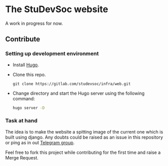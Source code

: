 # The StuDevSoc website
A work in progress for now.
## Contribute
### Setting up development environment
- Install [Hugo](https://gohugo.io/getting-started/installing).
-  Clone this repo.
   ```
   git clone https://gitlab.com/studevsoc/infra/web.git
   ```
- Change directory and start the Hugo server using the following command:

    ``` sh
    hugo server -D
    ```
### Task at hand
The idea is to make the website a spitting image of the current one
which is built using django. Any doubts could be raised as an issue 
in this repository or ping as in out [Telegram group](https://t.me/studevsoc).

Feel free to fork this project while contributing for the first time and raise a
Merge Request.
